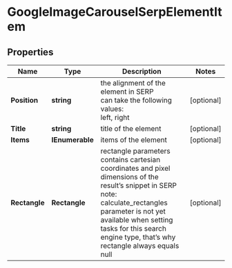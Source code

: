 # GoogleImageCarouselSerpElementItem


## Properties

| Name | Type | Description | Notes |
|------------ | ------------- | ------------- | -------------|
**Position** | **string** | the alignment of the element in SERP<br>can take the following values:<br>left, right |[optional]|
**Title** | **string** | title of the element |[optional]|
**Items** | **IEnumerable<CarouselElement>** | items of the element |[optional]|
**Rectangle** | **Rectangle** | rectangle parameters<br>contains cartesian coordinates and pixel dimensions of the result’s snippet in SERP<br>note: calculate_rectangles parameter is not yet available when setting tasks for this search engine type, that’s why rectangle always equals null |[optional]|